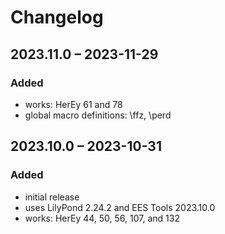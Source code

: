 # Changelog

## 2023.11.0 – 2023-11-29

### Added

- works: HerEy 61 and 78
- global macro definitions: \ffz, \perd


## 2023.10.0 – 2023-10-31

### Added

- initial release
- uses LilyPond 2.24.2 and EES Tools 2023.10.0
- works: HerEy 44, 50, 56, 107, and 132

